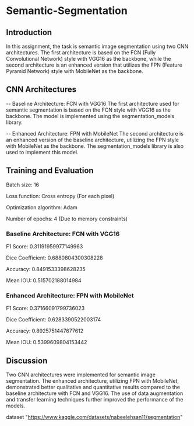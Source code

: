 # Semantic-Segmentation
## Introduction
In this assignment, the task is semantic image segmentation using two CNN architectures. The first architecture is based on the FCN (Fully Convolutional Network) style with VGG16 as the backbone, while the second architecture is an enhanced version that utilizes the FPN (Feature Pyramid Network) style with MobileNet as the backbone.

## CNN Architectures
-- Baseline Architecture: FCN with VGG16
The first architecture used for semantic segmentation is based on the FCN style with VGG16 as the backbone. The model is implemented using the segmentation_models library.

-- Enhanced Architecture: FPN with MobileNet
The second architecture is an enhanced version of the baseline architecture, utilizing the FPN style with MobileNet as the backbone. The segmentation_models library is also used to implement this model.

## Training and Evaluation
Batch size: 16

Loss function: Cross entropy (For each pixel)

Optimization algorithm: Adam

Number of epochs: 4 (Due to memory constraints)

### Baseline Architecture: FCN with VGG16

F1 Score: 0.31191959977149963

Dice Coefficient: 0.6880804300308228

Accuracy: 0.8491533398628235

Mean IOU: 0.515702188014984

### Enhanced Architecture: FPN with MobileNet
F1 Score: 0.37166091799736023

Dice Coefficient: 0.6283390522003174

Accuracy: 0.8925751447677612

Mean IOU: 0.5399609804153442

## Discussion
Two CNN architectures were implemented for semantic image segmentation. The enhanced architecture, utilizing FPN with MobileNet, demonstrated better qualitative and quantitative results compared to the baseline architecture with FCN and VGG16. The use of data augmentation and transfer learning techniques further improved the performance of the models.

dataset "https://www.kaggle.com/datasets/nabeelehsan11/segmentation"


